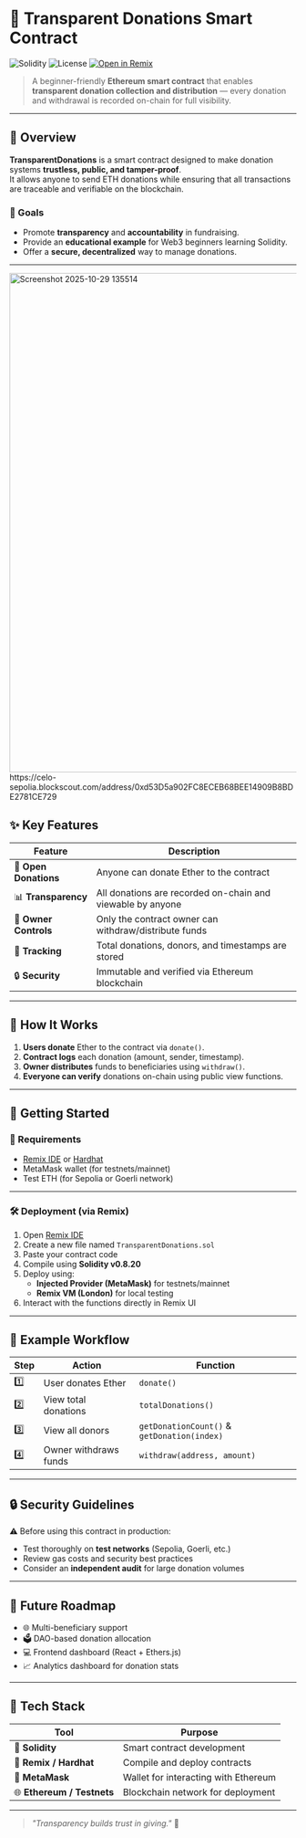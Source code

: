 # 💖 Transparent Donations Smart Contract  

![Solidity](https://img.shields.io/badge/Solidity-%5E0.8.20-363636?logo=solidity)
![License](https://img.shields.io/badge/License-MIT-blue.svg)
[![Open in Remix](https://img.shields.io/badge/Open%20in-Remix-orange?logo=ethereum)](https://remix.ethereum.org)

> A beginner-friendly **Ethereum smart contract** that enables **transparent donation collection and distribution** — every donation and withdrawal is recorded on-chain for full visibility.  

---

## 🌟 Overview

**TransparentDonations** is a smart contract designed to make donation systems **trustless, public, and tamper-proof**.  
It allows anyone to send ETH donations while ensuring that all transactions are traceable and verifiable on the blockchain.  

### 🎯 Goals
- Promote **transparency** and **accountability** in fundraising.  
- Provide an **educational example** for Web3 beginners learning Solidity.  
- Offer a **secure, decentralized** way to manage donations.  

---

<img width="1919" height="875" alt="Screenshot 2025-10-29 135514" src="https://github.com/user-attachments/assets/05cef171-e4be-4b7c-a941-61434af747d2" />
https://celo-sepolia.blockscout.com/address/0xd53D5a902FC8ECEB68BEE14909B8BDE2781CE729

## ✨ Key Features

| Feature | Description |
|----------|-------------|
| 💸 **Open Donations** | Anyone can donate Ether to the contract |
| 📊 **Transparency** | All donations are recorded on-chain and viewable by anyone |
| 👑 **Owner Controls** | Only the contract owner can withdraw/distribute funds |
| 🧮 **Tracking** | Total donations, donors, and timestamps are stored |
| 🔒 **Security** | Immutable and verified via Ethereum blockchain |

---

## 🧠 How It Works

1. **Users donate** Ether to the contract via `donate()`.  
2. **Contract logs** each donation (amount, sender, timestamp).  
3. **Owner distributes** funds to beneficiaries using `withdraw()`.  
4. **Everyone can verify** donations on-chain using public view functions.  

---

## 🚀 Getting Started

### 🧩 Requirements
- [Remix IDE](https://remix.ethereum.org) or [Hardhat](https://hardhat.org/)
- MetaMask wallet (for testnets/mainnet)
- Test ETH (for Sepolia or Goerli network)

---

### 🛠️ Deployment (via Remix)

1. Open [Remix IDE](https://remix.ethereum.org)  
2. Create a new file named `TransparentDonations.sol`  
3. Paste your contract code  
4. Compile using **Solidity v0.8.20**  
5. Deploy using:
   - **Injected Provider (MetaMask)** for testnets/mainnet  
   - **Remix VM (London)** for local testing  
6. Interact with the functions directly in Remix UI  

---

## 🧾 Example Workflow

| Step | Action | Function |
|------|---------|-----------|
| 1️⃣ | User donates Ether | `donate()` |
| 2️⃣ | View total donations | `totalDonations()` |
| 3️⃣ | View all donors | `getDonationCount()` & `getDonation(index)` |
| 4️⃣ | Owner withdraws funds | `withdraw(address, amount)` |

---

## 🔒 Security Guidelines

⚠️ Before using this contract in production:  
- Test thoroughly on **test networks** (Sepolia, Goerli, etc.)  
- Review gas costs and security best practices  
- Consider an **independent audit** for large donation volumes  

---

## 🧩 Future Roadmap

- 🌐 Multi-beneficiary support  
- 🗳 DAO-based donation allocation  
- 💻 Frontend dashboard (React + Ethers.js)  
- 📈 Analytics dashboard for donation stats  

---

## 🧰 Tech Stack

| Tool | Purpose |
|------|----------|
| 🧱 **Solidity** | Smart contract development |
| 🧪 **Remix / Hardhat** | Compile and deploy contracts |
| 🦊 **MetaMask** | Wallet for interacting with Ethereum |
| 🌐 **Ethereum / Testnets** | Blockchain network for deployment |

---
> _"Transparency builds trust in giving."_ 💫
